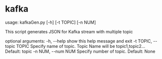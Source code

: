 # kafka

usage: kafkaGen.py [-h] [-t TOPIC] [-n NUM]

This script generates JSON for Kafka stream with multiple topic

optional arguments:
  -h, --help            show this help message and exit
  -t TOPIC, --topic TOPIC
                        Specify name of topic. Topic Name will be topic1,topic2...
                        Default: topic
  -n NUM, --num NUM     Specify number of topic. Default: None
